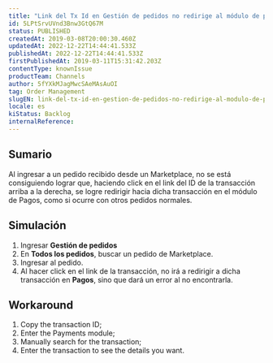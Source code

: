 ```yaml
---
title: "Link del Tx Id en Gestión de pedidos no redirige al módulo de pagos en pedidos Marketplace"
id: 5LPtSrvUVnd3Bnw3GtQ67M
status: PUBLISHED
createdAt: 2019-03-08T20:00:30.460Z
updatedAt: 2022-12-22T14:44:41.533Z
publishedAt: 2022-12-22T14:44:41.533Z
firstPublishedAt: 2019-03-11T15:31:42.203Z
contentType: knownIssue
productTeam: Channels
author: 5fYXkMJagMwcSAeMAsAuOI
tag: Order Management
slugEN: link-del-tx-id-en-gestion-de-pedidos-no-redirige-al-modulo-de-pagos-en
locale: es
kiStatus: Backlog
internalReference: 
---
```


## Sumario

Al ingresar a un pedido recibido desde un Marketplace, no se está consiguiendo lograr que, haciendo click en el link del ID de la transacción arriba a la derecha, se logre redirigir hacia dicha transacción en el módulo de Pagos, como si ocurre con otros pedidos normales.

## Simulación

1. Ingresar __Gestión de pedidos__
2. En __Todos los pedidos__, buscar un pedido de Marketplace.
3. Ingresar al pedido.
4. Al hacer click en el link de la transacción, no irá a redirigir a dicha transacción en __Pagos__, sino que dará un error al no encontrarla.

## Workaround

1. Copy the transaction ID;
2. Enter the Payments module;
3. Manually search for the transaction;
4. Enter the transaction to see the details you want.

